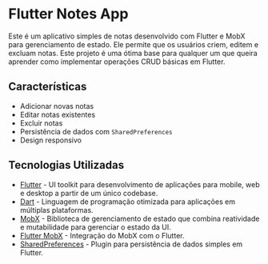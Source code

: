# Flutter Notes App

Este é um aplicativo simples de notas desenvolvido com Flutter e MobX para gerenciamento de estado. Ele permite que os usuários criem, editem e excluam notas. Este projeto é uma ótima base para qualquer um que queira aprender como implementar operações CRUD básicas em Flutter.

## Características

- Adicionar novas notas
- Editar notas existentes
- Excluir notas
- Persistência de dados com `SharedPreferences`
- Design responsivo

## Tecnologias Utilizadas

- [Flutter](https://flutter.dev/) - UI toolkit para desenvolvimento de aplicações para mobile, web e desktop a partir de um único codebase.
- [Dart](https://dart.dev/) - Linguagem de programação otimizada para aplicações em múltiplas plataformas.
- [MobX](https://pub.dev/packages/mobx) - Biblioteca de gerenciamento de estado que combina reatividade e mutabilidade para gerenciar o estado da UI.
- [Flutter MobX](https://pub.dev/packages/flutter_mobx) - Integração do MobX com o Flutter.
- [SharedPreferences](https://pub.dev/packages/shared_preferences) - Plugin para persistência de dados simples em Flutter.

